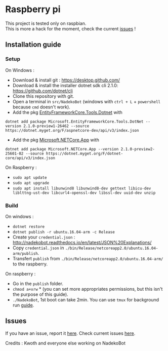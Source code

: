 # Raspberry pi
This project is tested only on raspbian.<br>
This is more a hack for the moment, check the current [issues][1] !
## Installation guide
### Setup
On Windows :
- Download & install git : https://desktop.github.com/
- Download & install the installer dotnet sdk cli 2.1.0: https://github.com/dotnet/cli
- Clone this repository with git.
- Open a terminal in `src/NadekoBot` (windows with `ctrl + L` + `powershell` because `cmd` doesn't work).
- Add the pkg [EntityFrameworkCore.Tools.Dotnet][3] with
```
dotnet add package Microsoft.EntityFrameworkCore.Tools.DotNet --version 2.1.0-preview1-26462 --source https://dotnet.myget.org/F/aspnetcore-dev/api/v3/index.json
```
- Add the pkg [Microsoft.NETCore.App][4] with
```
dotnet add package Microsoft.NETCore.App --version 2.1.0-preview2-25601-02 --source https://dotnet.myget.org/F/dotnet-core/api/v3/index.json
```
On Raspberry :
- `sudo apt update`
- `sudo apt upgrade`
- `sudo apt install libunwind8 libunwind8-dev gettext libicu-dev liblttng-ust-dev libcurl4-openssl-dev libssl-dev uuid-dev unzip`

### Build
On windows :
- `dotnet restore`
- `dotnet publish -r ubuntu.16.04-arm -c Release`
- Create your `credential.json` : http://nadekobot.readthedocs.io/en/latest/JSON%20Explanations/
- Copy `credential.json` in `./bin/Release/netcoreapp2.0/ubuntu.16.04-arm/publish`.
- Transfert `publish` from `./bin/Release/netcoreapp2.0/ubuntu.16.04-arm/` to the raspberry.

On raspberry :
- Go in the `publish` folder.
- `chmod a+xrw` * (you can set more appropriates permissions, but this isn't the purpose of this guide).
- `./NadekoBot`, 1st boot can take 2min. You can use `tmux` for background run [guide][5].
## Issues
If you have an issue, report it [here][2].
Check current issues [here][1].

[1]:https://github.com/Taknok/NadekoBot/issues
[2]:https://github.com/Taknok/NadekoBot/issues/new
[3]:https://dotnet.myget.org/feed/aspnetcore-dev/package/nuget/Microsoft.EntityFrameworkCore.Tools.DotNet
[4]:https://dotnet.myget.org/feed/dotnet-core/package/nuget/Microsoft.NETCore.App/2.1.0-preview2-25601-02
[5]:http://nadekobot.readthedocs.io/en/latest/guides/Linux%20Guide/#additional-information
Credits : Kwoth and everyone else working on NadekoBot
